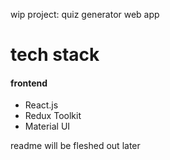 wip project: quiz generator web app

# tech stack

#### frontend
* React.js
* Redux Toolkit
* Material UI

readme will be fleshed out later
